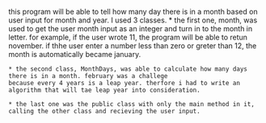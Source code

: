 this program will be able to tell how many day there is in a month based on user input for month and year.
I used 3 classes.
	* the first one, month, was used to get the user month input as an integer and turn in to the month in letter.
	for example, if the user wrote 11, the program will be able to retun november.
	if thhe user enter a number less than zero or greter than 12, the month is automatically became january.
	
	* the second class, MonthDays, was able to calculate how many days there is in a month. february was a challege
	because every 4 years is a leap year. therfore i had to write an algorithm that will tae leap year into consideration.
	
	* the last one was the public class with only the main method in it, calling the other class and recieving the user input.
